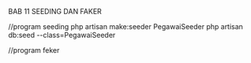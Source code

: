 BAB 11
SEEDING DAN FAKER


//program seeding
php artisan make:seeder PegawaiSeeder
php artisan db:seed --class=PegawaiSeeder


//program feker